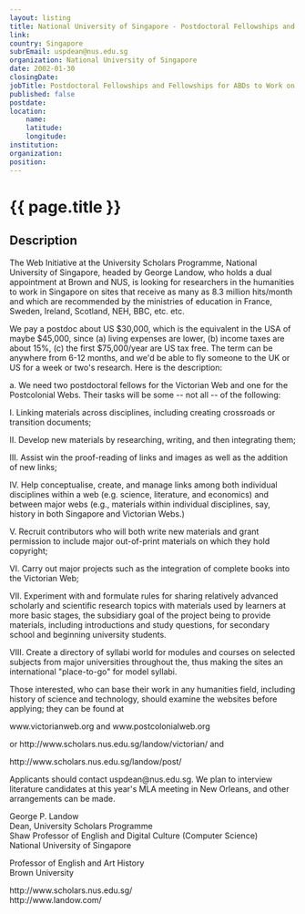 ```yaml
---
layout: listing
title: National University of Singapore - Postdoctoral Fellowships and Fellowships for ABDs to Work on the Victorianand Postcolonial Websites
link:
country: Singapore
subrEmail: uspdean@nus.edu.sg
organization: National University of Singapore 
date: 2002-01-30
closingDate: 
jobTitle: Postdoctoral Fellowships and Fellowships for ABDs to Work on the Victorianand Postcolonial Websites
published: false
postdate:
location:
	name: 
	latitude: 
	longitude: 
institution: 
organization: 
position: 
--- 
```



# {{ page.title }}

## Description


<p>The Web Initiative at the University Scholars Programme, National University of Singapore, headed by George Landow, who holds a dual appointment at Brown and NUS, is looking for researchers in the humanities to work in Singapore on sites that receive as many as 8.3 million hits/month and which are recommended by the ministries of education in France, Sweden, Ireland, Scotland, NEH, BBC, etc. etc.</p>

<p>We pay a postdoc about US $30,000, which is the equivalent in the USA of maybe $45,000, since (a) living expenses are lower, (b) income taxes are about 15%, (c) the first $75,000/year are US tax free. The term can be anywhere from 6-12 months, and we'd be able to fly someone to the UK or US for a week or two's research.  Here is the description:</p>

<p>a. We need two postdoctoral fellows for the Victorian Web and  one for the Postcolonial Webs. Their tasks will be some  -- not all -- of the following:</p>
<p>I. Linking materials across disciplines, including creating crossroads or transition documents;</p>

<p>II. Develop new materials by researching, writing, and then integrating them;</p>

<p>III. Assist win the proof-reading of links and images as well as the addition of new links;</p>

<p>IV. Help conceptualise, create, and manage links among both individual disciplines within a web (e.g. science, literature, and economics) and between major webs (e.g., materials within individual disciplines, say, history  in both Singapore and Victorian Webs.)</p>

<p>V. Recruit contributors who will both write new materials and grant permission to include major out-of-print materials on which they hold copyright;</p>

<p>VI. Carry out major projects such as the integration of complete books into the Victorian Web;</p>

<p>VII. Experiment with and formulate rules for sharing relatively advanced scholarly and scientific research topics with materials  used by learners at more basic stages, the subsidiary goal of the project being to provide materials, including introductions and study questions, for secondary school and beginning university students.</p>

<p>VIII. Create a directory of syllabi world for modules and courses on selected subjects from major universities throughout the, thus making the sites an international "place-to-go" for model syllabi.</p>

<p>Those interested, who can base their work in any humanities field, including history of science and technology, should examine the websites before applying; they can be found at</p>

<p>www.victorianweb.org     and www.postcolonialweb.org</p>

<p>or http://www.scholars.nus.edu.sg/landow/victorian/   and</p>

<p>http://www.scholars.nus.edu.sg/landow/post/</p>

<p>Applicants should contact uspdean@nus.edu.sg. We plan to interview literature candidates at this year's MLA meeting in New Orleans, and other arrangements can be made.</p>

<p>George P. Landow <BR>
Dean, University Scholars Programme <BR>
Shaw Professor of English and Digital Culture (Computer Science)<BR> 
National University of Singapore</p>

<p>Professor of English and Art History <BR> 
Brown University</p>

<p>http://www.scholars.nus.edu.sg/ <BR> 
http://www.landow.com/</p>

